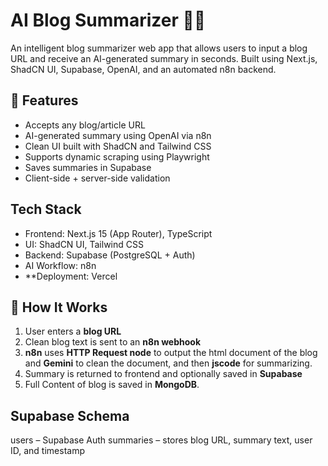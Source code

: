 # AI Blog Summarizer 📰✨

An intelligent blog summarizer web app that allows users to input a blog URL and receive an AI-generated summary in seconds. Built using Next.js, ShadCN UI, Supabase, OpenAI, and an automated n8n backend.

## 🚀 Features

-  Accepts any blog/article URL
-  AI-generated summary using OpenAI via n8n
-  Clean UI built with ShadCN and Tailwind CSS
-  Supports dynamic scraping using Playwright
-  Saves summaries in Supabase
-  Client-side + server-side validation

##  Tech Stack

- Frontend: Next.js 15 (App Router), TypeScript
- UI: ShadCN UI, Tailwind CSS
- Backend: Supabase (PostgreSQL + Auth)
- AI Workflow: n8n
- **Deployment: Vercel


## 🧠 How It Works

1. User enters a **blog URL**
2. Clean blog text is sent to an **n8n webhook**
3. **n8n** uses **HTTP Request node** to output the html document of the blog and **Gemini** to clean the document, and then **jscode** for summarizing.
4. Summary is returned to frontend and optionally saved in **Supabase**
5. Full Content of blog is saved in **MongoDB**.

## Supabase Schema
users – Supabase Auth
summaries – stores blog URL, summary text, user ID, and timestamp



